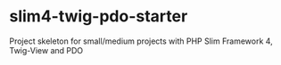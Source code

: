 # slim4-twig-pdo-starter
 Project skeleton for small/medium projects with PHP Slim Framework 4, Twig-View and PDO
